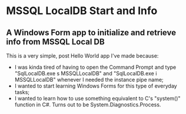 # MSSQL LocalDB Start and Info
## A Windows Form app to initialize and retrieve info from MSSQL Local DB

This is a very simple, post Hello World app I've made because:

* I was kinda tired of having to open the Command Prompt and type "SqlLocalDB.exe s MSSQLLocalDB" and "SqlLocalDB.exe i MSSQLLocalDB" whenever I needed the instance pipe name;
* I wanted to start learning Windows Forms for this type of everyday tasks;
* I wanted to learn how to use something equivalent to C's "system()" function in C#. Turns out to be System.Diagnostics.Process.
